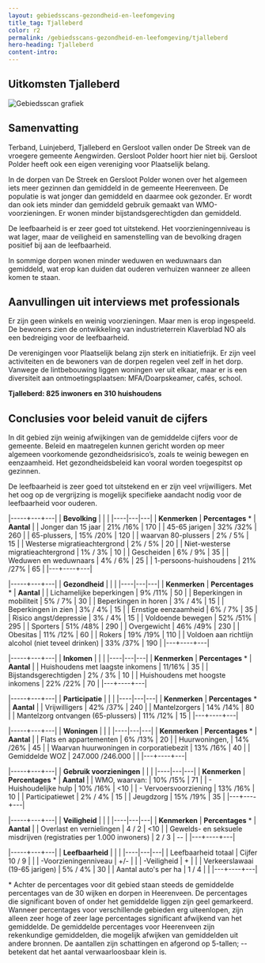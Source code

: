 ```yaml
---
layout: gebiedsscans-gezondheid-en-leefomgeving
title_tag: Tjalleberd
color: r2
permalink: /gebiedsscans-gezondheid-en-leefomgeving/tjalleberd
hero-heading: Tjalleberd
content-intro:
---
```

## Uitkomsten Tjalleberd

![Gebiedsscan grafiek](/uploads/Grafieken_Gebiedsscans_Dorpen-21.png)

## Samenvatting

Terband, Luinjeberd, Tjalleberd en Gersloot vallen onder De Streek van de vroegere gemeente Aengwirden. Gersloot Polder hoort hier niet bij. Gersloot Polder heeft ook een eigen vereniging voor Plaatselijk belang.

In de dorpen van De Streek en Gersloot Polder wonen over het algemeen iets meer gezinnen dan gemiddeld in de gemeente Heerenveen. De populatie is wat jonger dan gemiddeld en daarmee ook gezonder. Er wordt dan ook iets minder dan gemiddeld gebruik gemaakt van WMO-voorzieningen. Er wonen minder bijstandsgerechtigden dan gemiddeld.

De leefbaarheid is er zeer goed tot uitstekend. Het voorzieningenniveau is wat lager, maar de veiligheid en samenstelling van de bevolking dragen positief bij aan de leefbaarheid.

In sommige dorpen wonen minder weduwen en weduwnaars dan gemiddeld, wat erop kan duiden dat ouderen verhuizen wanneer ze alleen komen te staan.

## Aanvullingen uit interviews met professionals
Er zijn geen winkels en weinig voorzieningen. Maar men is erop ingespeeld. De bewoners zien de ontwikkeling van industrieterrein Klaverblad NO als een bedreiging voor de leefbaarheid.

De verenigingen voor Plaatselijk belang zijn sterk en initiatiefrijk. Er zijn veel activiteiten en de bewoners van de dorpen regelen veel zelf in het dorp. Vanwege de lintbebouwing liggen woningen ver uit elkaar, maar er is een diversiteit aan ontmoetingsplaatsen: MFA/Doarpskeamer, cafés, school.

**Tjalleberd: 825 inwoners en 310 huishoudens**

## Conclusies voor beleid vanuit de cijfers
In dit gebied zijn weinig afwijkingen van de gemiddelde cijfers voor de gemeente. Beleid en maatregelen kunnen gericht worden op meer algemeen voorkomende gezondheidsrisico’s, zoals te weinig bewegen en eenzaamheid. Het gezondheidsbeleid kan vooral worden toegespitst  op gezinnen.

De leefbaarheid is zeer goed tot uitstekend en er zijn veel vrijwilligers. Met het oog op de vergrijzing is mogelijk specifieke aandacht nodig voor de leefbaarheid voor ouderen.

|-----+---+---|
|  **Bevolking**  |  |    |
|----|---|---|
| **Kenmerken**  | **Percentages** * | **Aantal** |
| Jonger dan 15 jaar                                  |  21% /16%  | 170 |
| 45-65 jarigen                                       | 32% /32% | 260 |
| 65-plussers,                                        | 15% /20% | 120 |
| waarvan 80-plussers                                 | 2% / 5% | 15 |
| Westerse migratieachtergrond                        | 2% / 5% | 20  |
| Niet-westerse migratieachtergrond                   | 1% / 3% | 10 |
| Gescheiden                                          | 6% / 9% | 35 |
| Weduwen en weduwnaars                               | 4% / 6% | 25 |
| 1-persoons-huishoudens                              | 21% /27% |  65 |
|---+----+---|

|-----+---+---|
| **Gezondheid** |     |     |
|----|---|---|
| **Kenmerken** | **Percentages** * | **Aantal** |
| Lichamelijke beperkingen                            |  9% /11%    |  50   |
| Beperkingen in mobiliteit                           |  5% / 7%   |  30   |
| Beperkingen in horen                                |  3% / 4%   |  15   |
| Beperkingen in zien                                 |  3% / 4%   |   15   |
| Ernstige eenzaamheid                                |  6% / 7%   |  35   |
| Risico angst/depressie                              |  3% / 4%   |  15   |
| Voldoende bewegen                                   |  52% /51%   |  295   |
| Sporters                                            |  51% /48%   |  290   |
| Overgewicht                                         |  46% /49%   |  230   |
| Obesitas                                            |  11% /12%   |  60   |
| Rokers                                              |  19% /19%   |  110   |
| Voldoen aan richtlijn alcohol (niet teveel drinken) |  33% /37%   |  190   |
|---+----+---|

|-----+---+---|
| **Inkomen** |     |     |
|----|---|---|
| **Kenmerken**    | **Percentages** * | **Aantal** |
| Huishoudens met laagste inkomens                    |  11/16%      |   35      |
| Bijstandsgerechtigden                               |  2% / 3%      |   10      |
| Huishoudens met hoogste inkomens                    |  22% /22%      |   70      |
|---+----+---|

|-----+---+---|
| **Participatie** |     |     |
|----|---|---|
| **Kenmerken**  | **Percentages** * | **Aantal** |
| Vrijwilligers                                       |  42% /37%      |   240      |
| Mantelzorgers                                       |  14% /14%     |   80      |
| Mantelzorg ontvangen (65-plussers)                  |  11% /12%     |   15      |
|---+----+---|

|-----+---+---|
| **Woningen** |     |     |
|----|---|---|
| **Kenmerken** | **Percentages** * | **Aantal** |
| Flats en appartementen                              | 6% /13% |  20 |
| Huurwoningen,                                       | 14% /26% |  45 |
| Waarvan huurwoningen in corporatiebezit             | 13% /16% |  40 |
| Gemiddelde WOZ                                      | 247.000 /246.000 |      |
|---+----+---|

|-----+---+---|
| **Gebruik voorzieningen** |     |     |
|----|---|---|
| **Kenmerken** | **Percentages** * | **Aantal** |
| WMO, waarvan:                                       | 10% /15% | 71 |
| - Huishoudelijke hulp                                 | 10% /16% | <10 |
| - Vervoersvoorziening                                 | 13% /16% | 10 |
| Participatiewet                                     | 2% / 4% | 15 |
| Jeugdzorg                                           | 15% /19% | 35 |
|---+----+---|

|-----+---+---|
| **Veiligheid** |     |     |
|----|---|---|
| **Kenmerken** | **Percentages** * | **Aantal** |
| Overlast en vernielingen                                           | 4 / 2 | <10 |
| Gewelds- en seksuele misdrijven (registraties per 1.000 inwoners)  | 2 / 3 | -- |
|---+----+---|

|-----+---+---|
| **Leefbaarheid** |     |     |
|----|---|---|
| Leefbaarheid totaal                                | Cijfer 10 / 9 |                     |
| -Voorzieningenniveau                               | +/- |                     |
| -Veiligheid                                        | + |                     |
| Verkeerslawaai (19-65 jarigen)                     | 5% / 4% |     30                |
| Aantal auto's per ha                               | 1 / 4 |                     |
|---+----+---|

\* Achter de percentages voor dit gebied staan steeds de gemiddelde percentages van de 30 wijken en dorpen in Heerenveen. De percentages die significant boven of onder het gemiddelde liggen zijn geel gemarkeerd. Wanneer percentages voor verschillende gebieden erg uiteenlopen, zijn alleen zeer hoge of zeer lage percentages significant afwijkend van het gemiddelde. De gemiddelde percentages voor Heerenveen zijn rekenkundige gemiddelden, die mogelijk afwijken van gemiddelden uit andere bronnen. De aantallen zijn schattingen en afgerond op 5-tallen; -- betekent dat het aantal verwaarloosbaar klein is.
